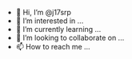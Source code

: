 - 👋 Hi, I’m @j17srp
- 👀 I’m interested in ...
- 🌱 I’m currently learning ...
- 💞️ I’m looking to collaborate on ...
- 📫 How to reach me ...

<!---
j17srp/j17srp is a ✨ special ✨ repository because its `README.md` (this file) appears on your GitHub profile.
You can click the Preview link to take a look at your changes.
--->
